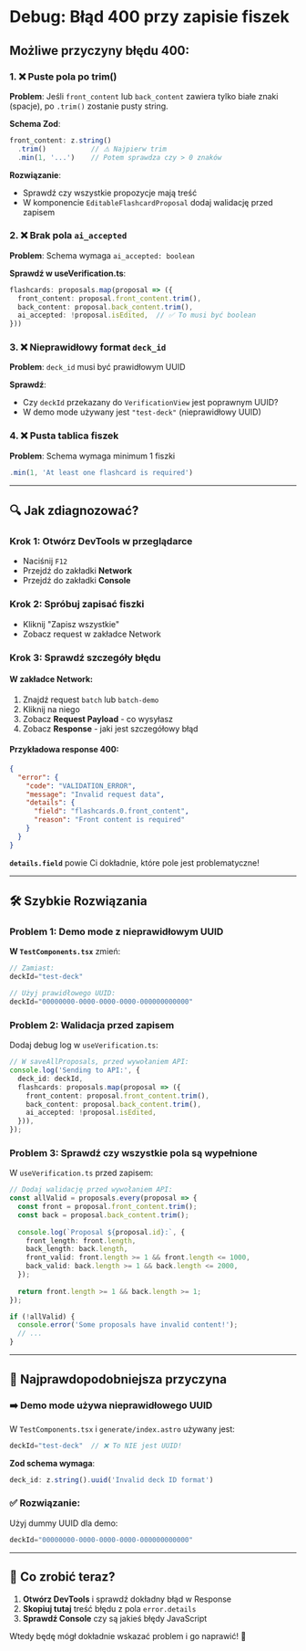 # Debug: Błąd 400 przy zapisie fiszek

## Możliwe przyczyny błędu 400:

### 1. ❌ Puste pola po trim()
**Problem**: Jeśli `front_content` lub `back_content` zawiera tylko białe znaki (spacje), po `.trim()` zostanie pusty string.

**Schema Zod**:
```typescript
front_content: z.string()
  .trim()           // ⚠️ Najpierw trim
  .min(1, '...')    // Potem sprawdza czy > 0 znaków
```

**Rozwiązanie**: 
- Sprawdź czy wszystkie propozycje mają treść
- W komponencie `EditableFlashcardProposal` dodaj walidację przed zapisem

### 2. ❌ Brak pola `ai_accepted`
**Problem**: Schema wymaga `ai_accepted: boolean`

**Sprawdź w useVerification.ts**:
```typescript
flashcards: proposals.map(proposal => ({
  front_content: proposal.front_content.trim(),
  back_content: proposal.back_content.trim(),
  ai_accepted: !proposal.isEdited,  // ✅ To musi być boolean
}))
```

### 3. ❌ Nieprawidłowy format `deck_id`
**Problem**: `deck_id` musi być prawidłowym UUID

**Sprawdź**:
- Czy `deckId` przekazany do `VerificationView` jest poprawnym UUID?
- W demo mode używany jest `"test-deck"` (nieprawidłowy UUID)

### 4. ❌ Pusta tablica fiszek
**Problem**: Schema wymaga minimum 1 fiszki
```typescript
.min(1, 'At least one flashcard is required')
```

---

## 🔍 Jak zdiagnozować?

### Krok 1: Otwórz DevTools w przeglądarce
- Naciśnij `F12`
- Przejdź do zakładki **Network**
- Przejdź do zakładki **Console**

### Krok 2: Spróbuj zapisać fiszki
- Kliknij "Zapisz wszystkie"
- Zobacz request w zakładce Network

### Krok 3: Sprawdź szczegóły błędu

#### W zakładce Network:
1. Znajdź request `batch` lub `batch-demo`
2. Kliknij na niego
3. Zobacz **Request Payload** - co wysyłasz
4. Zobacz **Response** - jaki jest szczegółowy błąd

#### Przykładowa response 400:
```json
{
  "error": {
    "code": "VALIDATION_ERROR",
    "message": "Invalid request data",
    "details": {
      "field": "flashcards.0.front_content",
      "reason": "Front content is required"
    }
  }
}
```

**`details.field`** powie Ci dokładnie, które pole jest problematyczne!

---

## 🛠️ Szybkie Rozwiązania

### Problem 1: Demo mode z nieprawidłowym UUID

**W `TestComponents.tsx`** zmień:
```typescript
// Zamiast:
deckId="test-deck"

// Użyj prawidłowego UUID:
deckId="00000000-0000-0000-0000-000000000000"
```

### Problem 2: Walidacja przed zapisem

Dodaj debug log w `useVerification.ts`:

```typescript
// W saveAllProposals, przed wywołaniem API:
console.log('Sending to API:', {
  deck_id: deckId,
  flashcards: proposals.map(proposal => ({
    front_content: proposal.front_content.trim(),
    back_content: proposal.back_content.trim(),
    ai_accepted: !proposal.isEdited,
  })),
});
```

### Problem 3: Sprawdź czy wszystkie pola są wypełnione

W `useVerification.ts` przed zapisem:

```typescript
// Dodaj walidację przed wywołaniem API:
const allValid = proposals.every(proposal => {
  const front = proposal.front_content.trim();
  const back = proposal.back_content.trim();
  
  console.log(`Proposal ${proposal.id}:`, {
    front_length: front.length,
    back_length: back.length,
    front_valid: front.length >= 1 && front.length <= 1000,
    back_valid: back.length >= 1 && back.length <= 2000,
  });
  
  return front.length >= 1 && back.length >= 1;
});

if (!allValid) {
  console.error('Some proposals have invalid content!');
  // ...
}
```

---

## 🐛 Najprawdopodobniejsza przyczyna

### ➡️ Demo mode używa nieprawidłowego UUID

W `TestComponents.tsx` i `generate/index.astro` używany jest:
```typescript
deckId="test-deck"  // ❌ To NIE jest UUID!
```

**Zod schema wymaga**:
```typescript
deck_id: z.string().uuid('Invalid deck ID format')
```

### ✅ Rozwiązanie:

Użyj dummy UUID dla demo:
```typescript
deckId="00000000-0000-0000-0000-000000000000"
```

---

## 📝 Co zrobić teraz?

1. **Otwórz DevTools** i sprawdź dokładny błąd w Response
2. **Skopiuj tutaj** treść błędu z pola `error.details`
3. **Sprawdź Console** czy są jakieś błędy JavaScript

Wtedy będę mógł dokładnie wskazać problem i go naprawić! 🔧


